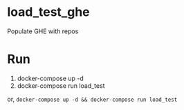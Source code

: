 # load_test_ghe
Populate GHE with repos

# Run
1. docker-compose up -d
2. docker-compose run load_test

or, `docker-compose up -d && docker-compose run load_test`
